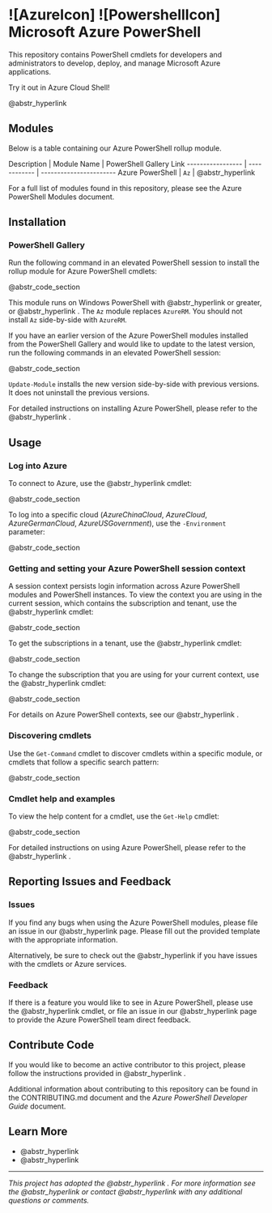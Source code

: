 # ![AzureIcon] ![PowershellIcon] Microsoft Azure PowerShell

This repository contains PowerShell cmdlets for developers and administrators to develop, deploy, and manage Microsoft Azure applications.

Try it out in Azure Cloud Shell!

@abstr_hyperlink 

## Modules

Below is a table containing our Azure PowerShell rollup module.

Description | Module Name | PowerShell Gallery Link \----------------- | ------------ | ----------------------- Azure PowerShell | `Az` | @abstr_hyperlink 

For a full list of modules found in this repository, please see the Azure PowerShell Modules document.

## Installation

### PowerShell Gallery

Run the following command in an elevated PowerShell session to install the rollup module for Azure PowerShell cmdlets:

@abstr_code_section 

This module runs on Windows PowerShell with @abstr_hyperlink or greater, or @abstr_hyperlink . The `Az` module replaces `AzureRM`. You should not install `Az` side-by-side with `AzureRM`.

If you have an earlier version of the Azure PowerShell modules installed from the PowerShell Gallery and would like to update to the latest version, run the following commands in an elevated PowerShell session:

@abstr_code_section 

`Update-Module` installs the new version side-by-side with previous versions. It does not uninstall the previous versions.

For detailed instructions on installing Azure PowerShell, please refer to the @abstr_hyperlink .

## Usage

### Log into Azure

To connect to Azure, use the @abstr_hyperlink cmdlet:

@abstr_code_section 

To log into a specific cloud (_AzureChinaCloud_, _AzureCloud_, _AzureGermanCloud_, _AzureUSGovernment_), use the `-Environment` parameter:

@abstr_code_section 

### Getting and setting your Azure PowerShell session context

A session context persists login information across Azure PowerShell modules and PowerShell instances. To view the context you are using in the current session, which contains the subscription and tenant, use the @abstr_hyperlink cmdlet:

@abstr_code_section 

To get the subscriptions in a tenant, use the @abstr_hyperlink cmdlet:

@abstr_code_section 

To change the subscription that you are using for your current context, use the @abstr_hyperlink cmdlet:

@abstr_code_section 

For details on Azure PowerShell contexts, see our @abstr_hyperlink .

### Discovering cmdlets

Use the `Get-Command` cmdlet to discover cmdlets within a specific module, or cmdlets that follow a specific search pattern:

@abstr_code_section 

### Cmdlet help and examples

To view the help content for a cmdlet, use the `Get-Help` cmdlet:

@abstr_code_section 

For detailed instructions on using Azure PowerShell, please refer to the @abstr_hyperlink .

## Reporting Issues and Feedback

### Issues

If you find any bugs when using the Azure PowerShell modules, please file an issue in our @abstr_hyperlink page. Please fill out the provided template with the appropriate information.

Alternatively, be sure to check out the @abstr_hyperlink if you have issues with the cmdlets or Azure services.

### Feedback

If there is a feature you would like to see in Azure PowerShell, please use the @abstr_hyperlink cmdlet, or file an issue in our @abstr_hyperlink page to provide the Azure PowerShell team direct feedback.

## Contribute Code

If you would like to become an active contributor to this project, please follow the instructions provided in @abstr_hyperlink .

Additional information about contributing to this repository can be found in the CONTRIBUTING.md document and the _Azure PowerShell Developer Guide_ document.

## Learn More

  * @abstr_hyperlink 
  * @abstr_hyperlink 



* * *

_This project has adopted the @abstr_hyperlink . For more information see the @abstr_hyperlink or contact @abstr_hyperlink with any additional questions or comments._
